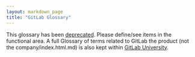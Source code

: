 ```yaml
---
layout: markdown_page
title: "GitLab Glossary"
---
```


This glossary has been [deprecated](https://gitlab.com/gitlab-com/www-gitlab-com/issues/1731/index.html.md). Please define/see items in the functional area. A full Glossary of terms related to GitLab the product (not the company/index.html.md) is also kept within [GitLab University](https://docs.gitlab.com/ee/university/glossary/index.html.md).  
